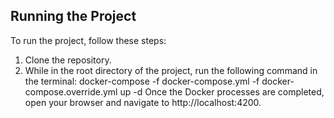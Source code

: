 ## Running the Project

To run the project, follow these steps:

1. Clone the repository.
2. While in the root directory of the project, run the following command in the terminal:
   docker-compose -f docker-compose.yml -f docker-compose.override.yml up -d
Once the Docker processes are completed, open your browser and navigate to http://localhost:4200.
